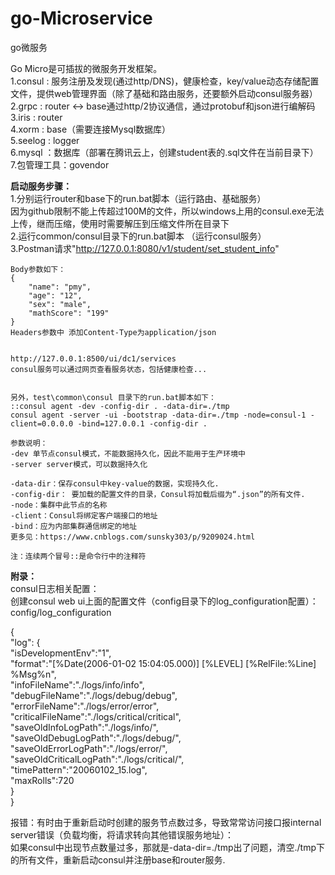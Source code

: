 # go-Microservice
go微服务

Go Micro是可插拔的微服务开发框架。  
 1.consul : 服务注册及发现(通过http/DNS)，健康检查，key/value动态存储配置文件，提供web管理界面（除了基础和路由服务，还要额外启动consul服务器）  
 2.grpc   : router <-> base通过http/2协议通信，通过protobuf和json进行编解码  
 3.iris   : router  
 4.xorm   : base（需要连接Mysql数据库）  
 5.seelog : logger  
 6.mysql  ：数据库（部署在腾讯云上，创建student表的.sql文件在当前目录下）  
 7.包管理工具：govendor  

 
 **启动服务步骤：**  
 1.分别运行router和base下的run.bat脚本（运行路由、基础服务）  
	因为github限制不能上传超过100M的文件，所以windows上用的consul.exe无法上传，继而压缩，使用时需要解压到压缩文件所在目录下  
 2.运行common/consul目录下的run.bat脚本	（运行consul服务）  
 3.Postman请求"http://127.0.0.1:8080/v1/student/set_student_info"  
 
 	Body参数如下：  
	{  
		"name": "pmy",  
		"age": "12",  
		"sex": "male",  
		"mathScore": "199"  
	}  
	Headers参数中 添加Content-Type为application/json  
	
	
	http://127.0.0.1:8500/ui/dc1/services  
	consul服务可以通过网页查看服务状态，包括健康检查...  
	
	
	另外，test\common\consul 目录下的run.bat脚本如下：  
	::consul agent -dev -config-dir . -data-dir=./tmp  
	consul agent -server -ui -bootstrap -data-dir=./tmp -node=consul-1 -client=0.0.0.0 -bind=127.0.0.1 -config-dir .  
	
	参数说明：  
	-dev 单节点consul模式，不能数据持久化，因此不能用于生产环境中  
	-server server模式，可以数据持久化  
	
	-data-dir：保存consul中key-value的数据，实现持久化.  
	-config-dir： 要加载的配置文件的目录，Consul将加载后缀为“.json”的所有文件.  
	-node：集群中此节点的名称  
	-client：Consul将绑定客户端接口的地址  
	-bind：应为内部集群通信绑定的地址  
	更多见：https://www.cnblogs.com/sunsky303/p/9209024.html  
	
	注：连续两个冒号::是命令行中的注释符  
  
  
  
**附录：**  
consul日志相关配置：    
创建consul web ui上面的配置文件（config目录下的log_configuration配置）：config/log_configuration   

{  
	"log": {  
	  "isDevelopmentEnv":"1",  
	  "format":"[%Date(2006-01-02 15:04:05.000)] [%LEVEL] [%RelFile:%Line] %Msg%n",  
	  "infoFileName":"./logs/info/info",  
	  "debugFileName":"./logs/debug/debug",  
	  "errorFileName":"./logs/error/error",  
	  "criticalFileName":"./logs/critical/critical",  
	  "saveOldInfoLogPath":"./logs/info/",  
	  "saveOldDebugLogPath":"./logs/debug/",  
	  "saveOldErrorLogPath":"./logs/error/",  
	  "saveOldCriticalLogPath":"./logs/critical/",  
	  "timePattern":"20060102_15.log",  
	  "maxRolls":720  
	}  
}


报错：有时由于重新启动时创建的服务节点数过多，导致常常访问接口报internal server错误（负载均衡，将请求转向其他错误服务地址）：  
如果consul中出现节点数量过多，那就是-data-dir=./tmp出了问题，清空./tmp下的所有文件，重新启动consul并注册base和router服务.
 
